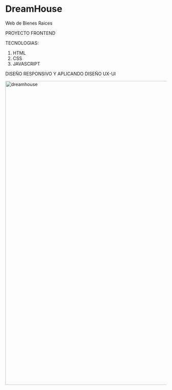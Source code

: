 # DreamHouse
Web de Bienes Raices

PROYECTO FRONTEND

TECNOLOGIAS:
1) HTML
2) CSS
3) JAVASCRIPT

DISEÑO RESPONSIVO Y APLICANDO DISEÑO UX-UI

<img width="949" alt="dreamhouse" src="https://github.com/user-attachments/assets/6530f162-c98e-4bca-9da8-e25c00121681">
